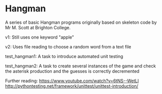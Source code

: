 # Hangman

A series of basic Hangman programs originally based on skeleton code by Mr M. Scott at Brighton College.

v1: Still uses one keyword "apple"

v2: Uses file reading to choose a random word from a text file

test_hangman1: A task to introduce automated unit testing

test_hangman2: A task to create several instances of the game and check the asterisk production and the guesses is correctly decremented

Further reading: https://www.youtube.com/watch?v=6tNS--WetLI
http://pythontesting.net/framework/unittest/unittest-introduction/
